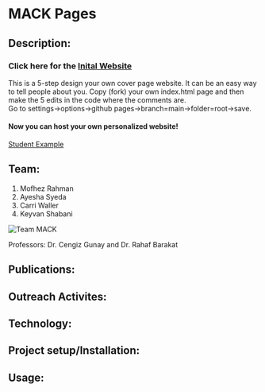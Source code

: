# MACK Pages
## Description:

### Click here for the [Inital Website](https://techambassadors-ggc.github.io/MACK/)

This is a 5-step design your own cover page website. It can be an easy way to tell people about you.
Copy (fork) your own index.html page and then make the 5 edits in the code where the comments are.<br/>
Go to settings->options->github pages->branch=main->folder=root->save.<br/>
#### Now you can host your own personalized website! <br/>
[Student Example](http://cwaller.altervista.org/TAP/Student1.html)

## Team:
1. Mofhez Rahman
2. Ayesha Syeda
3. Carri Waller
4. Keyvan Shabani

![Team MACK](/path/to/the/screenshot.png)

Professors: Dr. Cengiz Gunay and Dr. Rahaf Barakat

## Publications:

## Outreach Activites:

## Technology:

## Project setup/Installation:

## Usage:
